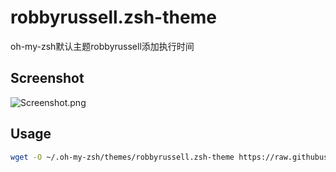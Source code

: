 # robbyrussell.zsh-theme
oh-my-zsh默认主题robbyrussell添加执行时间

## Screenshot

![Screenshot.png](https://img-blog.csdnimg.cn/67529d1e9cc6406daf98ce59c0179467.png#pic_center)

## Usage

```sh
wget -O ~/.oh-my-zsh/themes/robbyrussell.zsh-theme https://raw.githubusercontent.com/whoisix/robbyrussell.zsh-theme/master/robbyrussell.zsh-theme
```

